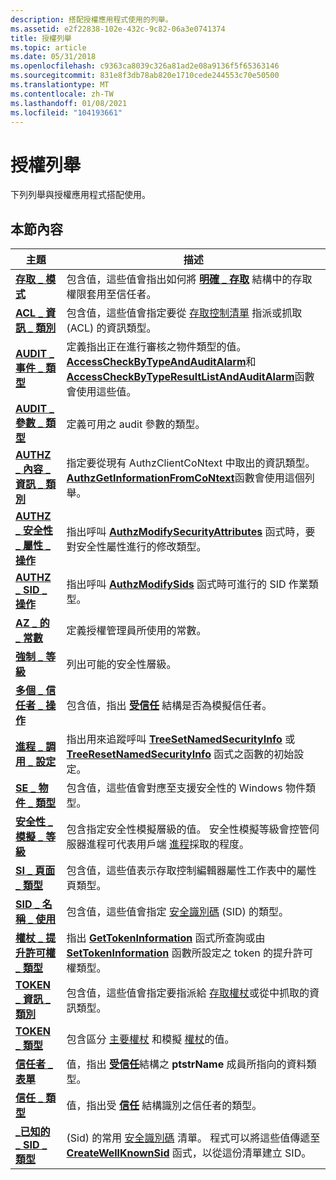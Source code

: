 ```yaml
---
description: 搭配授權應用程式使用的列舉。
ms.assetid: e2f22838-102e-432c-9c82-06a3e0741374
title: 授權列舉
ms.topic: article
ms.date: 05/31/2018
ms.openlocfilehash: c9363ca8039c326a81ad2e08a9136f5f65363146
ms.sourcegitcommit: 831e8f3db78ab820e1710cede244553c70e50500
ms.translationtype: MT
ms.contentlocale: zh-TW
ms.lasthandoff: 01/08/2021
ms.locfileid: "104193661"
---
```

# <a name="authorization-enumerations"></a>授權列舉

下列列舉與授權應用程式搭配使用。

## <a name="in-this-section"></a>本節內容



| 主題                                                                                          | 描述                                                                                                                                                                                                                                                                           |
|------------------------------------------------------------------------------------------------|---------------------------------------------------------------------------------------------------------------------------------------------------------------------------------------------------------------------------------------------------------------------------------------|
| [**存取 \_ 模式**](/windows/win32/api/accctrl/ne-accctrl-access_mode)<br/>                                                 | 包含值，這些值會指出如何將 [**明確 \_ 存取**](/windows/desktop/api/AccCtrl/ns-accctrl-explicit_access_a) 結構中的存取權限套用至信任者。<br/>                                                                                                                                      |
| [**ACL \_ 資訊 \_ 類別**](/windows/desktop/api/Winnt/ne-winnt-acl_information_class)<br/>                            | 包含值，這些值會指定要從 [存取控制清單](/windows/desktop/SecGloss/a-gly) 指派或抓取 (ACL) 的資訊類型。<br/>                                                               |
| [**AUDIT \_ 事件 \_ 類型**](/windows/desktop/api/Winnt/ne-winnt-audit_event_type)<br/>                                      | 定義指出正在進行審核之物件類型的值。 [**AccessCheckByTypeAndAuditAlarm**](/windows/desktop/api/Winbase/nf-winbase-accesscheckbytypeandauditalarma)和 [**AccessCheckByTypeResultListAndAuditAlarm**](/windows/desktop/api/Winbase/nf-winbase-accesscheckbytyperesultlistandauditalarma)函數會使用這些值。<br/>   |
| [**AUDIT \_ 參數 \_ 類型**](/windows/desktop/api/Adtgen/ne-adtgen-audit_param_type)<br/>                                      | 定義可用之 audit 參數的類型。<br/>                                                                                                                                                                                                                   |
| [**AUTHZ \_ 內容 \_ 資訊 \_ 類別**](/windows/desktop/api/Authz/ne-authz-authz_context_information_class)<br/>       | 指定要從現有 AuthzClientCoNtext 中取出的資訊類型。 [**AuthzGetInformationFromCoNtext**](/windows/desktop/api/Authz/nf-authz-authzgetinformationfromcontext)函數會使用這個列舉。<br/>                                                                  |
| [**AUTHZ \_ 安全性 \_ 屬性 \_ 操作**](/windows/desktop/api/Authz/ne-authz-authz_security_attribute_operation)<br/> | 指出呼叫 [**AuthzModifySecurityAttributes**](/windows/desktop/api/Authz/nf-authz-authzmodifysecurityattributes) 函式時，要對安全性屬性進行的修改類型。<br/>                                                                                                     |
| [**AUTHZ \_ SID \_ 操作**](/windows/desktop/api/Authz/ne-authz-authz_sid_operation)<br/>                                | 指出呼叫 [**AuthzModifySids**](/windows/desktop/api/Authz/nf-authz-authzmodifysids) 函式時可進行的 SID 作業類型。<br/>                                                                                                                                                |
| [**AZ \_ 的 \_ 常數**](/windows/win32/api/azroles/ne-azroles-az_prop_constants)<br/>                                    | 定義授權管理員所使用的常數。<br/>                                                                                                                                                                                                                           |
| [**強制 \_ 等級**](/windows/desktop/api/Winnt/ne-winnt-mandatory_level)<br/>                                         | 列出可能的安全性層級。<br/>                                                                                                                                                                                                                                        |
| [**多個 \_ 信任者 \_ 操作**](/windows/desktop/api/AccCtrl/ne-accctrl-multiple_trustee_operation)<br/>                  | 包含值，指出 [**受信任**](/windows/desktop/api/AccCtrl/ns-accctrl-trustee_a) 結構是否為模擬信任者。<br/>                                                                                                                                                                  |
| [**進程 \_ 調用 \_ 設定**](/windows/win32/api/accctrl/ne-accctrl-prog_invoke_setting)<br/>                                | 指出用來追蹤呼叫 [**TreeSetNamedSecurityInfo**](/windows/desktop/api/Aclapi/nf-aclapi-treesetnamedsecurityinfoa) 或 [**TreeResetNamedSecurityInfo**](/windows/desktop/api/Aclapi/nf-aclapi-treeresetnamedsecurityinfoa) 函式之函數的初始設定。<br/>                                       |
| [**SE \_ 物件 \_ 類型**](/windows/desktop/api/AccCtrl/ne-accctrl-se_object_type)<br/>                                          | 包含值，這些值會對應至支援安全性的 Windows 物件類型。<br/>                                                                                                                                                                                     |
| [**安全性 \_ 模擬 \_ 等級**](/windows/desktop/api/Winnt/ne-winnt-security_impersonation_level)<br/>              | 包含指定安全性模擬層級的值。 安全性模擬等級會控管伺服器進程可代表用戶端 [進程](/windows/desktop/SecGloss/p-gly)採取的程度。<br/>                                 |
| [**SI \_ 頁面 \_ 類型**](/windows/desktop/api/Aclui/ne-aclui-si_page_type)<br/>                                              | 包含值，這些值表示存取控制編輯器屬性工作表中的屬性頁類型。<br/>                                                                                                                                                                      |
| [**SID \_ 名稱 \_ 使用**](/windows/desktop/api/Winnt/ne-winnt-sid_name_use)<br/>                                              | 包含值，這些值會指定 [安全識別碼](/windows/desktop/SecGloss/s-gly) (SID) 的類型。<br/>                                                                                                                |
| [**權杖 \_ 提升許可權 \_ 類型**](/windows/desktop/api/Winnt/ne-winnt-token_elevation_type)<br/>                             | 指出 [**GetTokenInformation**](/windows/win32/api/securitybaseapi/nf-securitybaseapi-gettokeninformation) 函式所查詢或由 [**SetTokenInformation**](/windows/win32/api/securitybaseapi/nf-securitybaseapi-settokeninformation) 函數所設定之 token 的提升許可權類型。<br/>                                                                          |
| [**TOKEN \_ 資訊 \_ 類別**](/windows/desktop/api/Winnt/ne-winnt-token_information_class)<br/>                        | 包含值，這些值會指定要指派給 [存取權杖](/windows/desktop/SecGloss/a-gly)或從中抓取的資訊類型。<br/>                                                                                          |
| [**TOKEN \_ 類型**](/windows/desktop/api/Winnt/ne-winnt-token_type)<br/>                                                   | 包含區分 [主要權杖](/windows/desktop/SecGloss/p-gly) 和模擬 [權杖](/windows/desktop/SecGloss/i-gly)的值。<br/>                     |
| [**信任者 \_ 表單**](/windows/desktop/api/AccCtrl/ne-accctrl-trustee_form)<br/>                                               | 值，指出 [**受信任**](/windows/desktop/api/AccCtrl/ns-accctrl-trustee_a)結構之 **ptstrName** 成員所指向的資料類型。<br/>                                                                                                                                                  |
| [**信任 \_ 類型**](/windows/desktop/api/AccCtrl/ne-accctrl-trustee_type)<br/>                                               | 值，指出受 [**信任**](/windows/desktop/api/AccCtrl/ns-accctrl-trustee_a) 結構識別之信任者的類型。<br/>                                                                                                                                                                             |
| [**\_已知的 \_ SID \_ 類型**](/windows/desktop/api/Winnt/ne-winnt-well_known_sid_type)<br/>                               |  (Sid) 的常用 [安全識別碼](/windows/desktop/SecGloss/s-gly) 清單。 程式可以將這些值傳遞至 [**CreateWellKnownSid**](/windows/win32/api/securitybaseapi/nf-securitybaseapi-createwellknownsid) 函式，以從這份清單建立 SID。<br/> |



 

 

